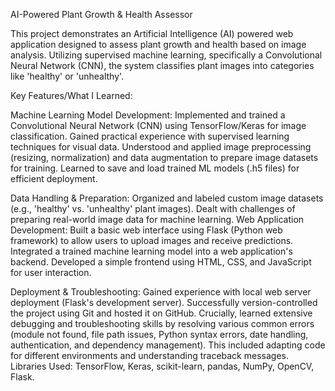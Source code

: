 AI-Powered Plant Growth & Health Assessor

This project demonstrates an Artificial Intelligence (AI) powered web application designed to assess plant growth and health based on image analysis. Utilizing supervised machine learning, specifically a Convolutional Neural Network (CNN), the system classifies plant images into categories like 'healthy' or 'unhealthy'.

Key Features/What I Learned:

Machine Learning Model Development:
Implemented and trained a Convolutional Neural Network (CNN) using TensorFlow/Keras for image classification.
Gained practical experience with supervised learning techniques for visual data.
Understood and applied image preprocessing (resizing, normalization) and data augmentation to prepare image datasets for training.
Learned to save and load trained ML models (.h5 files) for efficient deployment.


Data Handling & Preparation:
Organized and labeled custom image datasets (e.g., 'healthy' vs. 'unhealthy' plant images).
Dealt with challenges of preparing real-world image data for machine learning.
Web Application Development:
Built a basic web interface using Flask (Python web framework) to allow users to upload images and receive predictions.
Integrated a trained machine learning model into a web application's backend.
Developed a simple frontend using HTML, CSS, and JavaScript for user interaction.


Deployment & Troubleshooting:
Gained experience with local web server deployment (Flask's development server).
Successfully version-controlled the project using Git and hosted it on GitHub.
Crucially, learned extensive debugging and troubleshooting skills by resolving various common errors (module not found, file path issues, Python syntax errors, date handling, authentication, and dependency management). This included adapting code for different environments and understanding traceback messages.
Libraries Used: TensorFlow, Keras, scikit-learn, pandas, NumPy, OpenCV, Flask.
